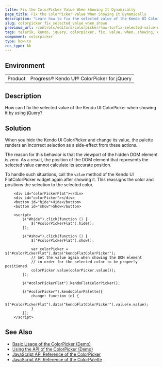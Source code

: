 ```yaml
---
title: Fix the ColorPicker Value When Showing It Dynamically
page_title: Fix the ColorPicker Value When Showing It Dynamically
description: "Learn how to fix the selected value of the Kendo UI ColorPicker when showing it by using jQuery."
slug: colorpicker_fix_selected_value_when_shown
previous_url: /controls/editors/colorpicker/how-to/fix-selected-value-when-shown
tags: telerik, kendo, jquery, colorpicker, fix, value, when, showing, dynamically
component: colorpicker
type: how-to
res_type: kb
---
```


## Environment

<table>
 <tr>
  <td>Product</td>
  <td>Progress® Kendo UI® ColorPicker for jQuery</td>
 </tr>
</table>

## Description

How can I fix the selected value of the Kendo UI ColorPicker when showing it by using jQuery?

## Solution

When you hide the Kendo UI ColorPicker and change its value, the palette renders an incorrect selection as a side-effect from these actions.

The reason for this behavior is that the viewport of the hidden DOM element is zero. As a result, the position of the DOM element that represents the selected value cannot calculate its accurate position.

To handle such situations, call the `value` method of the Kendo UI FlatColorPicker widget again after showing it. This reassigns the color and positions the selection to the selected color.

```dojo
    <div id="colorPickerFlat"></div>
    <div id="colorPicker"></div>
    <button id="hide">Hide</button>
    <button id="show">Show</button>

    <script>
        $("#hide").click(function () {
            $("#colorPickerFlat").hide();
        });

        $("#show").click(function () {
            $("#colorPickerFlat").show();

            var colorPicker = $("#colorPickerFlat").data("kendoFlatColorPicker");
            // Set the value again when showing the DOM element
            // in order for the selected color to be properly positioned.
            colorPicker.value(colorPicker.value());
        });

        $("#colorPickerFlat").kendoFlatColorPicker();

        $("#colorPicker").kendoColorPalette({
            change: function (e) {
                $("#colorPickerFlat").data("kendoFlatColorPicker").value(e.value);
            }
        });
    </script>
```

## See Also

* [Basic Usage of the ColorPicker (Demo)](https://demos.telerik.com/kendo-ui/colorpicker/index)
* [Using the API of the ColorPicker (Demo)](https://demos.telerik.com/kendo-ui/colorpicker/api)
* [JavaScript API Reference of the ColorPicker](/api/javascript/ui/colorpicker)
* [JavaScript API Reference of the ColorPalette](/api/javascript/ui/colorpalette)
